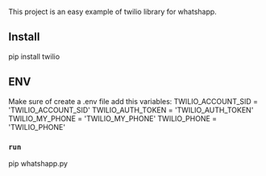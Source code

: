 This project is an easy example of twilio library for whatshapp.

## Install

pip install twilio

## ENV

Make sure of create a .env file add this variables:
TWILIO_ACCOUNT_SID = 'TWILIO_ACCOUNT_SID'
TWILIO_AUTH_TOKEN = 'TWILIO_AUTH_TOKEN'
TWILIO_MY_PHONE = 'TWILIO_MY_PHONE'
TWILIO_PHONE = 'TWILIO_PHONE'

### `run`

pip whatshapp.py